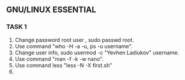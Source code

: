 ## GNU/LINUX ESSENTIAL

### TASK 1

1. Change password root user , sudo passwd root.
2. Use command "who -H -a -u, ps -u username".
3. Change user info, sudo usermod -c "Yevhen Ladiukov" username.
4. Use command "man -f -k -w nano".
5. Use command less "less -N -X first.sh"
6. 
